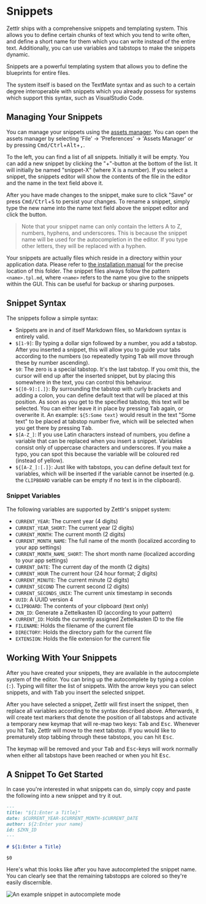 # Snippets

Zettlr ships with a comprehensive snippets and templating system. This allows you to define certain chunks of text which you tend to write often, and define a short name for them which you can write instead of the entire text. Additionally, you can use variables and tabstops to make the snippets dynamic.

Snippets are a powerful templating system that allows you to define the blueprints for entire files.

The system itself is based on the TextMate syntax and as such to a certain degree interoperable with snippets which you already possess for systems which support this syntax, such as VisualStudio Code.

## Managing Your Snippets

You can manage your snippets using the [assets manager](assets-manager.md). You can open the assets manager by selecting 'File' &rarr; 'Preferences' &rarr; 'Assets Manager' or by pressing <kbd>Cmd/Ctrl</kbd>+<kbd>Alt</kbd>+<kbd>,</kbd>.

To the left, you can find a list of all snippets. Initially it will be empty. You can add a new snippet by clicking the "+"-button at the bottom of the list. It will initially be named "snippet-X" (where X is a number). If you select a snippet, the snippets editor will show the contents of the file in the editor and the name in the text field above it.

After you have made changes to the snippet, make sure to click "Save" or press <kbd>Cmd/Ctrl</kbd>+<kbd>S</kbd> to persist your changes. To rename a snippet, simply type the new name into the name text field above the snippet editor and click the button.

> Note that your snippet name can only contain the letters A to Z, numbers, hyphens, and underscores. This is because the snippet name will be used for the autocompletion in the editor. If you type other letters, they will be replaced with a hyphen.

Your snippets are actually files which reside in a directory within your application data. Please refer to [the installation manual](../getting-started/setup.md) for the precise location of this folder. The snippet files always follow the pattern `<name>.tpl.md`, where `<name>` refers to the name you give to the snippets within the GUI. This can be useful for backup or sharing purposes.

## Snippet Syntax

The snippets follow a simple syntax:

* Snippets are in and of itself Markdown files, so Markdown syntax is entirely valid.
* `$[1-9]`: By typing a dollar sign followed by a number, you add a tabstop. After you inserted a snippet, this will allow you to guide your tabs according to the numbers (so repeatedly typing <kbd>Tab</kbd> will move through these by number ascending).
* `$0`: The zero is a special tabstop. It's the last tabstop. If you omit this, the cursor will end up after the inserted snippet, but by placing this somewhere in the text, you can control this behaviour.
* `${[0-9]:[.]}`: By surrounding the tabstop with curly brackets and adding a colon, you can define default text that will be placed at this position. As soon as you get to the specified tabstop, this text will be selected. You can either leave it in place by pressing <kbd>Tab</kbd> again, or overwrite it. An example: `${5:Some text}` would result in the text "Some text" to be placed at tabstop number five, which will be selected when you get there by pressing <kbd>Tab</kbd>.
* `$[A-Z_]`: If you use Latin characters instead of numbers, you define a variable that can be replaced when you insert a snippet. Variables consist only of uppercase characters and underscores. If you make a typo, you can spot this because the variable will be coloured red (instead of yellow).
* `${[A-Z_]:[.]}`: Just like with tabstops, you can define default text for variables, which will be inserted if the variable cannot be inserted (e.g. the `CLIPBOARD` variable can be empty if no text is in the clipboard).

### Snippet Variables

The following variables are supported by Zettlr's snippet system:

* `CURRENT_YEAR`: The current year (4 digits)
* `CURRENT_YEAR_SHORT`: The current year (2 digits)
* `CURRENT_MONTH`: The current month (2 digits)
* `CURRENT_MONTH_NAME`: The full name of the month (localized according to your app settings)
* `CURRENT_MONTH_NAME_SHORT`: The short month name (localized according to your app settings)
* `CURRENT_DATE`: The current day of the month (2 digits)
* `CURRENT_HOUR` The current hour (24 hour format; 2 digits)
* `CURRENT_MINUTE`: The current minute (2 digits)
* `CURRENT_SECOND` The current second (2 digits)
* `CURRENT_SECONDS_UNIX`: The current unix timestamp in seconds
* `UUID`: A UUID version 4
* `CLIPBOARD`: The contents of your clipboard (text only)
* `ZKN_ID`: Generate a Zettelkasten ID (according to your pattern)
* `CURRENT_ID`: Holds the currently assigned Zettelkasten ID to the file
* `FILENAME`: Holds the filename of the current file
* `DIRECTORY`: Holds the directory path for the current file
* `EXTENSION`: Holds the file extension for the current file

## Working With Your Snippets

After you have created your snippets, they are available in the autocomplete system of the editor. You can bring up the autocomplete by typing a colon (<kbd>:</kbd>). Typing will filter the list of snippets. With the arrow keys you can select snippets, and with <kbd>Tab</kbd> you insert the selected snippet.

After you have selected a snippet, Zettlr will first insert the snippet, then replace all variables according to the syntax described above. Afterwards, it will create text markers that denote the position of all tabstops and activate a temporary new keymap that will re-map two keys: <kbd>Tab</kbd> and <kbd>Esc</kbd>. Whenever you hit <kbd>Tab</kbd>, Zettlr will move to the next tabstop. If you would like to prematurely stop tabbing through these tabstops, you can hit <kbd>Esc</kbd>.

The keymap will be removed and your <kbd>Tab</kbd> and <kbd>Esc</kbd>-keys will work normally when either all tabstops have been reached or when you hit <kbd>Esc</kbd>.

## A Snippet To Get Started

In case you're interested in what snippets can do, simply copy and paste the following into a new snippet and try it out.

```markdown
---
title: "${1:Enter a Title}"
date: $CURRENT_YEAR-$CURRENT_MONTH-$CURRENT_DATE
author: ${2:Enter your name}
id: $ZKN_ID
---

# ${1:Enter a Title}

$0
```

Here's what this looks like after you have autocompleted the snippet name. You can clearly see that the remaining tabstopps are colored so they're easily discernible.

![An example snippet in autocomplete mode](../img/snippets_example.png)
